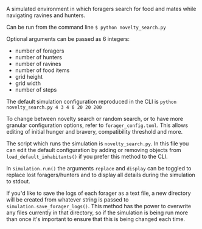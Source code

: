 A simulated environment in which foragers search for food and mates while navigating ravines and hunters.

Can be run from the command line
`$ python novelty_search.py`

Optional arguments can be passed as 6 integers: 
- number of foragers 
- number of hunters 
- number of ravines 
- number of food items 
- grid height 
- grid width
- number of steps

The default simulation configuration reproduced in the CLI is `python novelty_search.py 4 3 4 6 20 20 200`

To change between novelty search or random search, or to have more granular configuration options, refer to `forager_config.toml`. This allows editing of initial hunger and bravery, compatibility threshold and more.

The script which runs the simulation is `novelty_search.py`. In this file you can edit the default configuration by adding or removing objects from `load_default_inhabitants()` if you prefer this method to the CLI. 

In `simulation.run()` the arguments `replace` and `display` can be toggled to replace lost foragers/hunters and to display all details during the simulation to stdout. 

If you'd like to save the logs of each forager as a text file, a new directory will be created from whatever string is passed to `simulation.save_forager_logs()`. This method has the power to overwrite any files currently in that directory, so if the simulation is being run more than once it's important to ensure that this is being changed each time. 